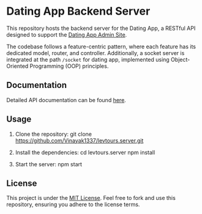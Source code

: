 # Dating App Backend Server

This repository hosts the backend server for the Dating App, a RESTful API designed to support the [Dating App Admin Site](https://dating-app-admin-site.netlify.app/).

The codebase follows a feature-centric pattern, where each feature has its dedicated model, router, and controller. Additionally, a socket server is integrated at the path `/socket` for dating app, implemented using Object-Oriented Programming (OOP) principles.

## Documentation

Detailed API documentation can be found [here](https://dating-app-server-gdjw.onrender.com/docs).

## Usage

1. Clone the repository:
   git clone https://github.com/Vinayak1337/levtours.server.git
   
2. Install the dependencies:
   cd levtours.server
   npm install
   
3. Start the server:
   npm start

## License

This project is under the [MIT License](https://github.com/Vinayak1337/dating-app.server/blob/master/LICENSE.md). Feel free to fork and use this repository, ensuring you adhere to the license terms.

